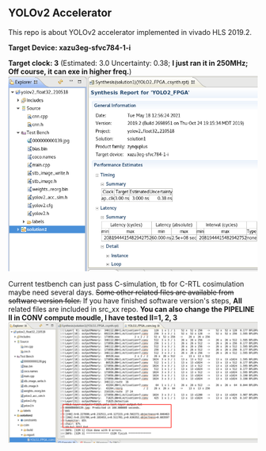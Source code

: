 ## YOLOv2 Accelerator
This repo is about YOLOv2 accelerator implemented in vivado HLS 2019.2. 

__Target Device:  xazu3eg-sfvc784-1-i__ 

__Target clock: 3__ (Estimated: 3.0 Uncertainty: 0.38; __I just ran it in 250MHz; Off course, it can exe in higher freq.__) 
![overview](hls.PNG)

Current testbench can just pass C-simulation, tb for C-RTL cosimulation maybe need several days. 
~~Some other related files are available from software version foler.~~ If you have finished software version's steps, __All__ related files are included in src_xx repo.
__You can also change the PIPELINE II in CONV compute moudle, I have tested II=1, 2, 3__
![overview](csim.PNG)
